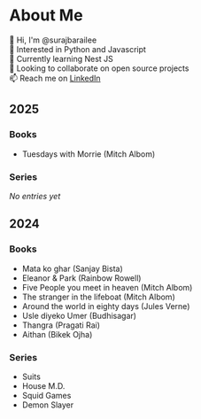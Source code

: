 
# About Me
👋 Hi, I'm @surajbarailee  
👀 Interested in Python and Javascript  
🌱 Currently learning Nest JS  
💞️ Looking to collaborate on open source projects  
📫 Reach me on [LinkedIn](https://www.linkedin.com/in/surajbarailee/)

## 2025
### Books
- Tuesdays with Morrie (Mitch Albom)

### Series
*No entries yet*

## 2024
### Books
- Mata ko ghar (Sanjay Bista)
- Eleanor & Park (Rainbow Rowell)
- Five People you meet in heaven (Mitch Albom)
- The stranger in the lifeboat (Mitch Albom)
- Around the world in eighty days (Jules Verne)
- Usle diyeko Umer (Budhisagar)
- Thangra (Pragati Rai)
- Aithan (Bikek Ojha)

### Series
- Suits
- House M.D.
- Squid Games
- Demon Slayer

